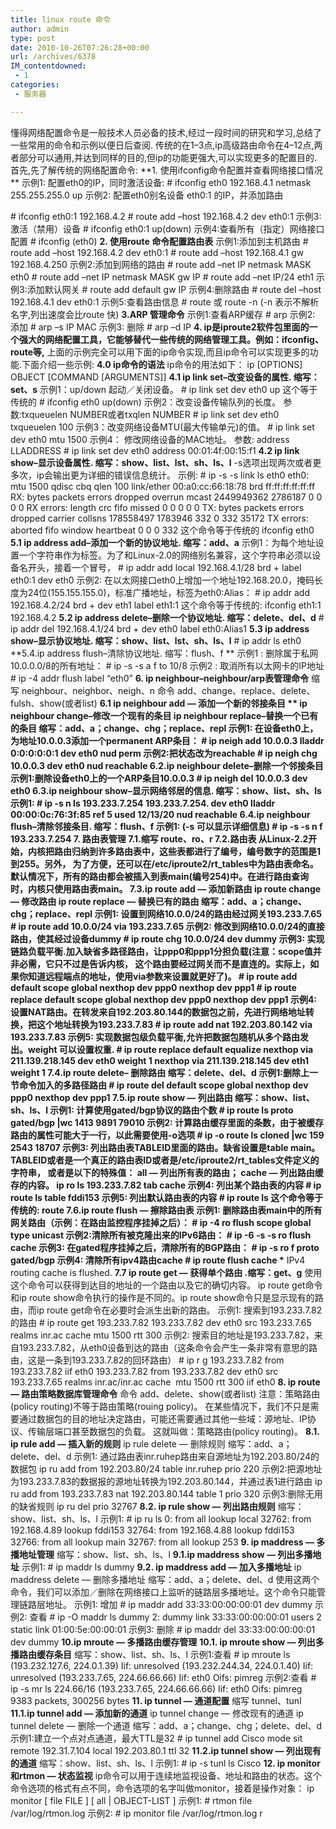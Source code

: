 ```yaml
---
title: linux route 命令
author: admin
type: post
date: 2010-10-26T07:26:28+00:00
url: /archives/6378
IM_contentdowned:
 - 1
categories:
 - 服务器

---
```

懂得网络配置命令是一般技术人员必备的技术,经过一段时间的研究和学习,总结了一些常用的命令和示例以便日后查阅.
传统的在1–3点,ip高级路由命令在4–12点,两者部分可以通用,并达到同样的目的,但ip的功能更强大,可以实现更多的配置目的.
首先,先了解传统的网络配置命令:
**1. 使用ifconfig命令配置并查看网络接口情况
** 示例1: 配置eth0的IP，同时激活设备:
\# ifconfig eth0 192.168.4.1 netmask 255.255.255.0 up
示例2: 配置eth0别名设备 eth0:1 的IP，并添加路由


\# ifconfig eth0:1 192.168.4.2
\# route add –host 192.168.4.2 dev eth0:1
示例3:激活（禁用）设备
\# ifconfig eth0:1 up(down)
示例4:查看所有（指定）网络接口配置
\# ifconfig (eth0)
**2. 使用route 命令配置路由表**
示例1:添加到主机路由
\# route add –host 192.168.4.2 dev eth0:1
\# route add –host 192.168.4.1 gw 192.168.4.250
示例2:添加到网络的路由
\# route add –net IP netmask MASK eth0
\# route add –net IP netmask MASK gw IP
\# route add –net IP/24 eth1
示例3:添加默认网关
\# route add default gw IP
示例4:删除路由
\# route del –host 192.168.4.1 dev eth0:1
示例5:查看路由信息
\# route 或 route -n (-n 表示不解析名字,列出速度会比route 快)
 **3.ARP 管理命令**
示例1:查看ARP缓存
\# arp
示例2: 添加
\# arp –s IP MAC
示例3: 删除
\# arp –d IP
 **4. ip是iproute2软件包里面的一个强大的网络配置工具，它能够替代一些传统的网络管理工具。例如：ifconfig、route等,**
上面的示例完全可以用下面的ip命令实现,而且ip命令可以实现更多的功能.下面介绍一些示例:
**4.0 ip命令的语法**
ip命令的用法如下：
ip [OPTIONS] OBJECT [COMMAND [ARGUMENTS]]
 **4.1 ip link set–改变设备的属性. 缩写：set、s**
示例1：up/down 起动／关闭设备。
\# ip link set dev eth0 up
这个等于传统的 # ifconfig eth0 up(down)
示例2：改变设备传输队列的长度。
参数:txqueuelen NUMBER或者txqlen NUMBER
\# ip link set dev eth0 txqueuelen 100
示例3：改变网络设备MTU(最大传输单元)的值。
\# ip link set dev eth0 mtu 1500
示例4： 修改网络设备的MAC地址。
参数: address LLADDRESS
\# ip link set dev eth0 address 00:01:4f:00:15:f1
 **4.2 ip link show–显示设备属性. 缩写：show、list、lst、sh、ls、l**
-s选项出现两次或者更多次，ip会输出更为详细的错误信息统计。
示例:
\# ip -s -s link ls eth0
eth0: mtu 1500 qdisc cbq qlen 100
link/ether 00:a0:cc:66:18:78 brd ff:ff:ff:ff:ff:ff
RX: bytes packets errors dropped overrun mcast
2449949362 2786187 0 0 0 0
RX errors: length crc fifo missed
0 0 0 0 0
TX: bytes packets errors dropped carrier collsns
178558497 1783946 332 0 332 35172
TX errors: aborted fifo window heartbeat
0 0 0 332
这个命令等于传统的 ifconfig eth0
 **5.1 ip address add–添加一个新的协议地址. 缩写：add、a**
示例1：为每个地址设置一个字符串作为标签。为了和Linux-2.0的网络别名兼容，这个字符串必须以设备名开头，接着一个冒号，
\# ip addr add local 192.168.4.1/28 brd + label eth0:1 dev eth0
示例2: 在以太网接口eth0上增加一个地址192.168.20.0，掩码长度为24位(155.155.155.0)，标准广播地址，标签为eth0:Alias：
\# ip addr add 192.168.4.2/24 brd + dev eth1 label eth1:1
这个命令等于传统的: ifconfig eth1:1 192.168.4.2
**5.2 ip address delete–删除一个协议地址. 缩写：delete、del、d**
\# ip addr del 192.168.4.1/24 brd + dev eth0 label eth0:Alias1
 **5.3 ip address show–显示协议地址. 缩写：show、list、lst、sh、ls、l**
\# ip addr ls eth0
 **5.4.ip address flush–清除协议地址. 缩写：flush、f
** 示例1 : 删除属于私网10.0.0.0/8的所有地址：
\# ip -s -s a f to 10/8
示例2 : 取消所有以太网卡的IP地址
\# ip -4 addr flush label “eth0”
 **6. ip neighbour–neighbour/arp表管理命令**
缩写 neighbour、neighbor、neigh、n
命令 add、change、replace、delete、fulsh、show(或者list)
 **6.1 ip neighbour add — 添加一个新的邻接条目
** ip neighbour change–修改一个现有的条目
ip neighbour replace–替换一个已有的条目
缩写：add、a；change、chg；replace、repl
示例1: 在设备eth0上，为地址10.0.0.3添加一个permanent ARP条目：
\# ip neigh add 10.0.0.3 lladdr 0:0:0:0:0:1 dev eth0 nud perm
示例2:把状态改为reachable
\# ip neigh chg 10.0.0.3 dev eth0 nud reachable
 **6.2.ip neighbour delete–删除一个邻接条目**
示例1:删除设备eth0上的一个ARP条目10.0.0.3
\# ip neigh del 10.0.0.3 dev eth0
 **6.3.ip neighbour show–显示网络邻居的信息. 缩写：show、list、sh、ls**
示例1: # ip -s n ls 193.233.7.254
193.233.7.254. dev eth0 lladdr 00:00:0c:76:3f:85 ref 5 used 12/13/20 nud reachable
 **6.4.ip neighbour flush–清除邻接条目. 缩写：flush、f**
示例1: (-s 可以显示详细信息)
\# ip -s -s n f 193.233.7.254
 **7. 路由表管理**
 **7.1.缩写 route、ro、r**
 **7.2.路由表**
从Linux-2.2开始，内核把路由归纳到许多路由表中，这些表都进行了编号，编号数字的范围是1到255。另外，
为了方便，还可以在/etc/iproute2/rt_tables中为路由表命名。
默认情况下，所有的路由都会被插入到表main(编号254)中。在进行路由查询时，内核只使用路由表main。
 **7.3.ip route add — 添加新路由**
ip route change — 修改路由
ip route replace — 替换已有的路由
缩写：add、a；change、chg；replace、repl
示例1: 设置到网络10.0.0/24的路由经过网关193.233.7.65
\# ip route add 10.0.0/24 via 193.233.7.65
示例2: 修改到网络10.0.0/24的直接路由，使其经过设备dummy
\# ip route chg 10.0.0/24 dev dummy
示例3: 实现链路负载平衡.加入缺省多路径路由，让ppp0和ppp1分担负载(注意：scope值并非必需，它只不过是告诉内核，
这个路由要经过网关而不是直连的。实际上，如果你知道远程端点的地址，使用via参数来设置就更好了)。
\# ip route add default scope global nexthop dev ppp0 nexthop dev ppp1
\# ip route replace default scope global nexthop dev ppp0 nexthop dev ppp1
示例4: 设置NAT路由。在转发来自192.203.80.144的数据包之前，先进行网络地址转换，把这个地址转换为193.233.7.83
\# ip route add nat 192.203.80.142 via 193.233.7.83
示例5: 实现数据包级负载平衡,允许把数据包随机从多个路由发出。weight 可以设置权重.
\# ip route replace default equalize nexthop via 211.139.218.145 dev eth0 weight 1 nexthop via 211.139.218.145 dev eth1 weight 1
 **7.4.ip route delete– 删除路由**
缩写：delete、del、d
示例1:删除上一节命令加入的多路径路由
\# ip route del default scope global nexthop dev ppp0 nexthop dev ppp1
 **7.5.ip route show — 列出路由**
缩写：show、list、sh、ls、l
示例1: 计算使用gated/bgp协议的路由个数
\# ip route ls proto gated/bgp |wc
1413 9891 79010
示例2: 计算路由缓存里面的条数，由于被缓存路由的属性可能大于一行，以此需要使用-o选项
\# ip -o route ls cloned |wc
159 2543 18707
示例3: 列出路由表TABLEID里面的路由。缺省设置是table main。TABLEID或者是一个真正的路由表ID或者是/etc/iproute2/rt_tables文件定义的字符串，
或者是以下的特殊值：
all — 列出所有表的路由；
cache — 列出路由缓存的内容。
ip ro ls 193.233.7.82 tab cache
示例4: 列出某个路由表的内容
\# ip route ls table fddi153
示例5: 列出默认路由表的内容
\# ip route ls
这个命令等于传统的: route
**7.6.ip route flush — 擦除路由表**
示例1: 删除路由表main中的所有网关路由（示例：在路由监控程序挂掉之后）：
\# ip -4 ro flush scope global type unicast
示例2:清除所有被克隆出来的IPv6路由：
\# ip -6 -s -s ro flush cache
示例3: 在gated程序挂掉之后，清除所有的BGP路由：
\# ip -s ro f proto gated/bgp
示例4: 清除所有ipv4路由cache
\# ip route flush cache
\*** IPv4 routing cache is flushed.
 **7.7 ip route get — 获得单个路由 .缩写：get、g**
使用这个命令可以获得到达目的地址的一个路由以及它的确切内容。
ip route get命令和ip route show命令执行的操作是不同的。ip route show命令只是显示现有的路由，而ip route get命令在必要时会派生出新的路由。
示例1: 搜索到193.233.7.82的路由
\# ip route get 193.233.7.82
193.233.7.82 dev eth0 src 193.233.7.65 realms inr.ac cache mtu 1500 rtt 300
示例2: 搜索目的地址是193.233.7.82，来自193.233.7.82，从eth0设备到达的路由（这条命令会产生一条非常有意思的路由，这是一条到193.233.7.82的回环路由）
\# ip r g 193.233.7.82 from 193.233.7.82 iif eth0
193.233.7.82 from 193.233.7.82 dev eth0 src 193.233.7.65 realms inr.ac/inr.ac
cache  mtu 1500 rtt 300 iif eth0
 **8. ip route — 路由策略数据库管理命令**
命令
add、delete、show(或者list)
注意：策略路由(policy routing)不等于路由策略(rouing policy)。
在某些情况下，我们不只是需要通过数据包的目的地址决定路由，可能还需要通过其他一些域：源地址、IP协议、传输层端口甚至数据包的负载。
这就叫做：策略路由(policy routing)。
 **8.1. ip rule add — 插入新的规则**
ip rule delete — 删除规则
缩写：add、a；delete、del、d
示例1: 通过路由表inr.ruhep路由来自源地址为192.203.80/24的数据包
ip ru add from 192.203.80/24 table inr.ruhep prio 220
示例2:把源地址为193.233.7.83的数据报的源地址转换为192.203.80.144，并通过表1进行路由
ip ru add from 193.233.7.83 nat 192.203.80.144 table 1 prio 320
示例3:删除无用的缺省规则
ip ru del prio 32767
 **8.2. ip rule show — 列出路由规则**
缩写：show、list、sh、ls、l
示例1: # ip ru ls
0: from all lookup local
32762: from 192.168.4.89 lookup fddi153
32764: from 192.168.4.88 lookup fddi153
32766: from all lookup main
32767: from all lookup 253
 **9. ip maddress — 多播地址管理**
缩写：show、list、sh、ls、l
 **9.1.ip maddress show — 列出多播地址**
示例1: # ip maddr ls dummy
 **9.2. ip maddress add — 加入多播地址**
ip maddress delete — 删除多播地址
缩写：add、a；delete、del、d
使用这两个命令，我们可以添加／删除在网络接口上监听的链路层多播地址。这个命令只能管理链路层地址。
示例1: 增加 # ip maddr add 33:33:00:00:00:01 dev dummy
示例2: 查看 # ip -O maddr ls dummy
2: dummy
link 33:33:00:00:00:01 users 2 static
link 01:00:5e:00:00:01
示例3: 删除 # ip maddr del 33:33:00:00:00:01 dev dummy
 **10.ip mroute — 多播路由缓存管理**
 **10.1. ip mroute show — 列出多播路由缓存条目**
缩写：show、list、sh、ls、l
示例1:查看 # ip mroute ls
(193.232.127.6, 224.0.1.39) Iif: unresolved
(193.232.244.34, 224.0.1.40) Iif: unresolved
(193.233.7.65, 224.66.66.66) Iif: eth0 Oifs: pimreg
示例2:查看 # ip -s mr ls 224.66/16
(193.233.7.65, 224.66.66.66) Iif: eth0 Oifs: pimreg
9383 packets, 300256 bytes
 **11. ip tunnel — 通道配置**
缩写
tunnel、tunl
 **11.1.ip tunnel add — 添加新的通道**
ip tunnel change — 修改现有的通道
ip tunnel delete — 删除一个通道
缩写：add、a；change、chg；delete、del、d
示例1:建立一个点对点通道，最大TTL是32
\# ip tunnel add Cisco mode sit remote 192.31.7.104 local 192.203.80.1 ttl 32
 **11.2.ip tunnel show — 列出现有的通道**
缩写：show、list、sh、ls、l
示例1: # ip -s tunl ls Cisco
**12. ip monitor和rtmon — 状态监视**
ip命令可以用于连续地监视设备、地址和路由的状态。这个命令选项的格式有点不同，命令选项的名字叫做monitor，接着是操作对象：
ip monitor \[ file FILE \] \[ all | OBJECT-LIST \]
示例1: # rtmon file /var/log/rtmon.log
示例2: # ip monitor file /var/log/rtmon.log r